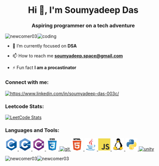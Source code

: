 <h1 align="center">Hi 👋, I'm Soumyadeep Das</h1>
<h3 align="center">Aspiring programmer on a tech adventure</h3>
<img align="right" alt="coding" width="400" src="https://miro.medium.com/max/1360/1*nWQ_U5NKEfNeGCTfh_2-Mw.gif">

<p align="left"> <img src="https://komarev.com/ghpvc/?username=newcomer03&label=Profile%20views&color=0e75b6&style=flat" alt="newcomer03" /> </p>

- 🌱 I’m currently focused on **DSA**

- 📫 How to reach me **soumyadeep.space@gmail.com**

- ⚡ Fun fact **I am a procastinator**

<h3 align="left">Connect with me:</h3>
<p align="left">
<a href="https://linkedin.com/in/soumyadeep-das-003c/" target="blank"><img align="center" src="https://raw.githubusercontent.com/rahuldkjain/github-profile-readme-generator/master/src/images/icons/Social/linked-in-alt.svg" alt="https://www.linkedin.com/in/soumyadeep-das-003c/" height="30" width="40" /></a>
</p>

<h3 align="left">Leetcode Stats:</h3>
<p align="Left"><a href="https://leetcode.com/newcomer03/"><img src="https://leetcode.card.workers.dev/newcomer03?theme=default&amp;font=baloo&amp;extension=null" alt="LeetCode Stats"></a></p>

<h3 align="left">Languages and Tools:</h3>
<p align="left"> <a href="https://www.cprogramming.com/" target="_blank" rel="noreferrer"> <img src="https://raw.githubusercontent.com/devicons/devicon/master/icons/c/c-original.svg" alt="c" width="40" height="40"/> </a> <a href="https://www.w3schools.com/cpp/" target="_blank" rel="noreferrer"> <img src="https://raw.githubusercontent.com/devicons/devicon/master/icons/cplusplus/cplusplus-original.svg" alt="cplusplus" width="40" height="40"/> </a> <a href="https://www.w3schools.com/cs/" target="_blank" rel="noreferrer"> <img src="https://raw.githubusercontent.com/devicons/devicon/master/icons/csharp/csharp-original.svg" alt="csharp" width="40" height="40"/> </a> <a href="https://www.w3schools.com/css/" target="_blank" rel="noreferrer"> <img src="https://raw.githubusercontent.com/devicons/devicon/master/icons/css3/css3-original-wordmark.svg" alt="css3" width="40" height="40"/> </a> <a href="https://git-scm.com/" target="_blank" rel="noreferrer"> <img src="https://www.vectorlogo.zone/logos/git-scm/git-scm-icon.svg" alt="git" width="40" height="40"/> </a> <a href="https://www.w3.org/html/" target="_blank" rel="noreferrer"> <img src="https://raw.githubusercontent.com/devicons/devicon/master/icons/html5/html5-original-wordmark.svg" alt="html5" width="40" height="40"/> </a> <a href="https://www.java.com" target="_blank" rel="noreferrer"> <img src="https://raw.githubusercontent.com/devicons/devicon/master/icons/java/java-original.svg" alt="java" width="40" height="40"/> </a> <a href="https://developer.mozilla.org/en-US/docs/Web/JavaScript" target="_blank" rel="noreferrer"> <img src="https://raw.githubusercontent.com/devicons/devicon/master/icons/javascript/javascript-original.svg" alt="javascript" width="40" height="40"/> </a> <a href="https://www.linux.org/" target="_blank" rel="noreferrer"> <img src="https://raw.githubusercontent.com/devicons/devicon/master/icons/linux/linux-original.svg" alt="linux" width="40" height="40"/> </a> <a href="https://www.python.org" target="_blank" rel="noreferrer"> <img src="https://raw.githubusercontent.com/devicons/devicon/master/icons/python/python-original.svg" alt="python" width="40" height="40"/> </a> <a href="https://unity.com/" target="_blank" rel="noreferrer"> <img src="https://www.vectorlogo.zone/logos/unity3d/unity3d-icon.svg" alt="unity" width="40" height="40"/> </a> 
</p>
<p><img align="left" src="https://github-readme-stats-sigma-five.vercel.app/api/top-langs?username=newcomer03&show_icons=true&locale=en&layout=compact" alt="newcomer03" height="180px"/>
<img align="left" src="https://github-readme-stats-sigma-five.vercel.app/api?username=newcomer03&show_icons=true&locale=en" alt="newcomer03" height="180px"/></p>
